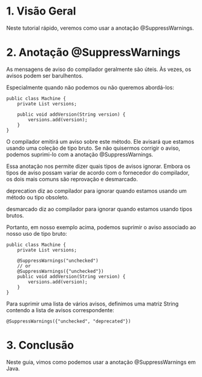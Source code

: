 # 1. Visão Geral
Neste tutorial rápido, veremos como usar a anotação @SuppressWarnings.

# 2. Anotação @SuppressWarnings
As mensagens de aviso do compilador geralmente são úteis. Às vezes, os avisos podem ser barulhentos.

Especialmente quando não podemos ou não queremos abordá-los:

```
public class Machine {
    private List versions;

    public void addVersion(String version) {
        versions.add(version);
    }
}
```

O compilador emitirá um aviso sobre este método. Ele avisará que estamos usando uma coleção de tipo bruto. Se não quisermos corrigir o aviso, podemos suprimi-lo com a anotação @SuppressWarnings.

Essa anotação nos permite dizer quais tipos de avisos ignorar. Embora os tipos de aviso possam variar de acordo com o fornecedor do compilador, os dois mais comuns são reprovação e desmarcado.

deprecation diz ao compilador para ignorar quando estamos usando um método ou tipo obsoleto.

desmarcado diz ao compilador para ignorar quando estamos usando tipos brutos.

Portanto, em nosso exemplo acima, podemos suprimir o aviso associado ao nosso uso de tipo bruto:

```
public class Machine {
    private List versions;

    @SuppressWarnings("unchecked")
    // or
    @SuppressWarnings({"unchecked"})
    public void addVersion(String version) {
        versions.add(version);
    }
}
```

Para suprimir uma lista de vários avisos, definimos uma matriz String contendo a lista de avisos correspondente:

```
@SuppressWarnings({"unchecked", "deprecated"})
```

# 3. Conclusão
Neste guia, vimos como podemos usar a anotação @SuppressWarnings em Java.